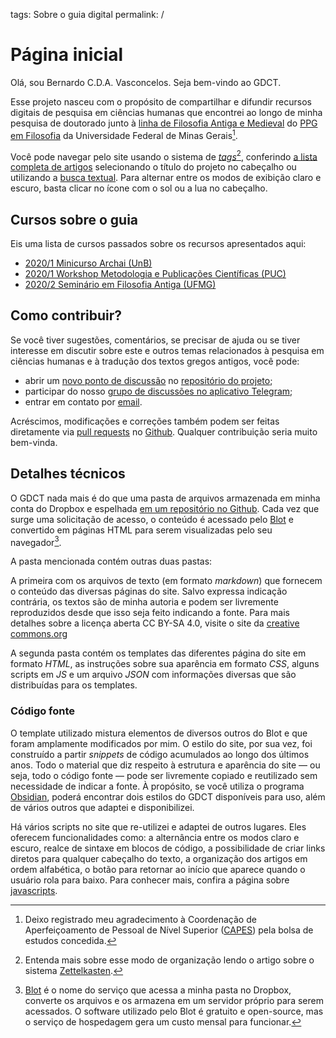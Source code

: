 tags: Sobre o guia digital
permalink: /

# Página inicial

Olá, sou Bernardo C.D.A. Vasconcelos. Seja bem-vindo ao GDCT.

Esse projeto nasceu com o propósito de compartilhar e difundir recursos digitais de pesquisa em ciências humanas que encontrei ao longo de minha pesquisa de doutorado junto à [linha de Filosofia Antiga e Medieval](http://filosofiantigaufmg.blogspot.com.br) do [PPG em Filosofia](https://filosofia.fafich.ufmg.br/pos-graduacao/) da Universidade Federal de Minas Gerais[^2].  

Você pode navegar pelo site usando o sistema de *[tags](https://gdct.blot.im/tags)*[^3], conferindo [a lista completa de artigos](https://gdct.blot.im/archives) selecionando o título do projeto no cabeçalho ou utilizando a [busca textual](https://gdct.blot.im/search). Para alternar entre os modos de exibição claro e escuro, basta clicar no ícone com o sol ou a lua no cabeçalho.

## Cursos sobre o guia

Eis uma lista de cursos passados sobre os recursos apresentados aqui:

- [2020/1 Minicurso Archai (UnB)](2020-1-archai)
- [2020/1 Workshop Metodologia e Publicações Científicas (PUC)](https://www.youtube.com/watch?v=67xXqrIMhnA&list=PLsKSeZkQIHFE9RmzsdRiLtc7TQCuBCgRZ)
- [2020/2 Seminário em Filosofia Antiga (UFMG)](2020-2-sem)


## Como contribuir?

Se você tiver sugestões, comentários, se precisar de ajuda ou se tiver interesse em discutir sobre este e outros temas relacionados à pesquisa em ciências humanas e à tradução dos textos gregos antigos, você pode:

- abrir um [novo ponto de discussão](https://github.com/bcdavasconcelos/GDCT/issues/new) no [repositório do projeto](https://github.com/bcdavasconcelos/GDCT);
- participar do nosso [grupo de discussões no aplicativo Telegram](https://t.me/joinchat/Ao6qvFlCqZu49UTYxLRC3Q);
- entrar em contato por [email](mailto:bernardovasconcelos@gmail.com).

Acréscimos, modificações e correções também podem ser feitas diretamente via [pull requests](https://docs.github.com/en/free-pro-team@latest/github/collaborating-with-issues-and-pull-requests/about-pull-requests) no [Github](https://github.com). Qualquer contribuição seria muito bem-vinda.

## Detalhes técnicos

O GDCT nada mais é do que uma pasta de arquivos armazenada em minha conta do Dropbox e espelhada [em um repositório no Github](https://github.com/bcdavasconcelos/GDCT). Cada vez que surge uma solicitação de acesso, o conteúdo é acessado pelo [Blot](https://blot.im) e convertido em páginas HTML para serem visualizadas pelo seu navegador[^1].

A pasta mencionada contém outras duas pastas:

A primeira com os arquivos de texto (em formato *markdown*) que fornecem o conteúdo das diversas páginas do site. Salvo expressa indicação contrária, os textos são de minha autoria e podem ser livremente reproduzidos desde que isso seja feito indicando a fonte. Para mais detalhes sobre a licença aberta CC BY-SA 4.0, visite o site da [creative commons.org](https://creativecommons.org/licenses/by-sa/4.0/deed.pt_BR)

A segunda pasta contém os templates das diferentes página do site em formato *HTML*, as instruções sobre sua aparência em formato *CSS*, alguns scripts em *JS* e um arquivo *JSON* com informações diversas que são distribuídas para os templates.

### Código fonte

O template utilizado mistura elementos de diversos outros do Blot e que foram amplamente modificados por mim. O estilo do site, por sua vez, foi construído a partir *snippets* de código acumulados ao longo dos últimos anos. Todo o material que diz respeito à estrutura e aparência do site — ou seja, todo o código fonte — pode ser livremente copiado e reutilizado sem necessidade de indicar a fonte. À propósito, se você utiliza o programa [Obsidian](https://obsidian.md), poderá encontrar dois estilos do GDCT disponíveis para uso, além de vários outros que adaptei e disponibilizei.

Há vários scripts no site que re-utilizei e adaptei de outros lugares. Eles oferecem funcionalidades como: a alternância entre os modos claro e escuro, realce de sintaxe em blocos de código, a possibilidade de criar links diretos para qualquer cabeçalho do texto, a organização dos artigos em ordem alfabética, o botão para retornar ao início que aparece quando o usuário rola para baixo. Para conhecer mais, confira a página sobre [javascripts](js).

[^1]: [Blot](https://blot.im) é o nome do serviço que acessa a minha pasta no Dropbox, converte os arquivos e os armazena em um servidor próprio para serem acessados. O software utilizado pelo Blot é gratuito e open-source, mas o serviço de hospedagem gera um custo mensal para funcionar.

[^2]: Deixo registrado meu agradecimento à Coordenação de Aperfeiçoamento de Pessoal de Nível Superior ([CAPES](http://gov.br/capes)) pela bolsa de estudos concedida.

[^3]: Entenda mais sobre esse modo de organização lendo o artigo sobre o sistema [Zettelkasten](Zettelkasten).